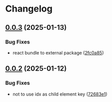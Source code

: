 # Changelog

## [0.0.3](https://github.com/PDTP-Workbench/PDTP-client/compare/react@v0.0.2...react@v0.0.3) (2025-01-13)


### Bug Fixes

* react bundle to external package ([2fc0a85](https://github.com/PDTP-Workbench/PDTP-client/commit/2fc0a854eeb2f910c74ce5b4330321b50cfcbe70))

## [0.0.2](https://github.com/PDTP-Workbench/PDTP-client/compare/react-v0.0.1...react@v0.0.2) (2025-01-12)


### Bug Fixes

* not to use idx as child element key ([72683e1](https://github.com/PDTP-Workbench/PDTP-client/commit/72683e1f263c8f11480d4597fa27de2b86988471))

